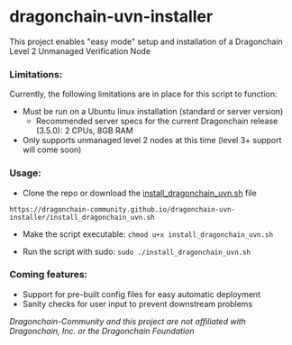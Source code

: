 # dragonchain-uvn-installer 

This project enables "easy mode" setup and installation of a Dragonchain Level 2 Unmanaged Verification Node

### Limitations:

Currently, the following limitations are in place for this script to function:
- Must be run on a Ubuntu linux installation (standard or server version)
    - Recommended server specs for the current Dragonchain release (3.5.0): 2 CPUs, 8GB RAM
- Only supports unmanaged level 2 nodes at this time (level 3+ support will come soon)

### Usage:

- Clone the repo or download the [install_dragonchain_uvn.sh](https://dragonchain-community.github.io/dragonchain-uvn-installer/install_dragonchain_uvn.sh) file

```https://dragonchain-community.github.io/dragonchain-uvn-installer/install_dragonchain_uvn.sh```

- Make the script executable:
```chmod u+x install_dragonchain_uvn.sh```

- Run the script with sudo:
```sudo ./install_dragonchain_uvn.sh```

### Coming features:
- Support for pre-built config files for easy automatic deployment
- Sanity checks for user input to prevent downstream problems

*Dragonchain-Community and this project are not affiliated with Dragonchain, Inc. or the Dragonchain Foundation*
